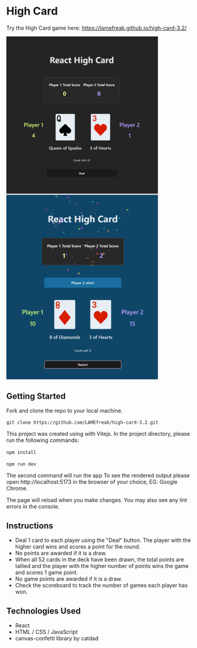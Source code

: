 # High Card
Try the High Card game here: https://lamefreak.github.io/high-card-3.2/

<img src="./public/preview-1.png" alt="Preview of High Card 1" width="400"/>
<img src="./public/preview-2.png" alt="Preview of High Card 2" width="400"/>

## Getting Started
Fork and clone the repo to your local machine.
```
git clone https://github.com/LAMEfreak/high-card-3.2.git
```
This project was created using with Vitejs. In the project directory, please run the following commands:

`npm install`

`npm run dev`

The second command will run the app
To see the rendered output please open http://localhost:5173 in the browser of your choice, EG: Google Chrome.

The page will reload when you make changes.
You may also see any lint errors in the console.

## Instructions
- Deal 1 card to each player using the "Deal" button. The player with the higher card wins and scores a point for the round.
- No points are awarded if it is a draw.
- When all 52 cards in the deck have been drawn, the total points are tallied and the player with the higher number of points wins the game and scores 1 game point.
- No game points are awarded if it is a draw.
- Check the scoreboard to track the number of games each player has won.

## Technologies Used
- React
- HTML / CSS / JavaScript
- canvas-confetti library by catdad
